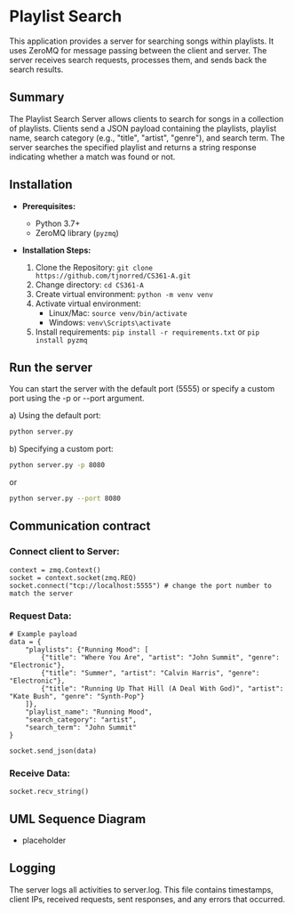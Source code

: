 # Playlist Search

This application provides a server for searching songs within playlists. It uses ZeroMQ for message passing between the client and server.  The server receives search requests, processes them, and sends back the search results.

## Summary

The Playlist Search Server allows clients to search for songs in a collection of playlists.  Clients send a JSON payload containing the playlists, playlist name, search category (e.g., "title", "artist", "genre"), and search term. The server searches the specified playlist and returns a string response indicating whether a match was found or not.

## Installation

* **Prerequisites:**
    - Python 3.7+
    - ZeroMQ library (`pyzmq`)

* **Installation Steps:**
    1) Clone the Repository: `git clone https://github.com/tjnorred/CS361-A.git`
    2) Change directory: `cd CS361-A`
    3) Create virtual environment: `python -m venv venv`
    4) Activate virtual environment:
        * Linux/Mac: `source venv/bin/activate` 
        * Windows: `venv\Scripts\activate`
    5) Install requirements: `pip install -r requirements.txt` or `pip install pyzmq`

## Run the server
You can start the server with the default port (5555) or specify a custom port using the -p or --port argument.

a) Using the default port:
```bash
python server.py
```
b) Specifying a custom port:
```bash
python server.py -p 8080
```
or
```bash
python server.py --port 8080
```

## Communication contract

### Connect client to Server:
```
context = zmq.Context()
socket = context.socket(zmq.REQ)
socket.connect("tcp://localhost:5555") # change the port number to match the server
```

### Request Data:
```
# Example payload
data = {
    "playlists": {"Running Mood": [
        {"title": "Where You Are", "artist": "John Summit", "genre": "Electronic"},
        {"title": "Summer", "artist": "Calvin Harris", "genre": "Electronic"},
        {"title": "Running Up That Hill (A Deal With God)", "artist": "Kate Bush", "genre": "Synth-Pop"}
    ]},
    "playlist_name": "Running Mood",
    "search_category": "artist",
    "search_term": "John Summit"
}

socket.send_json(data)
```

### Receive Data:
```
socket.recv_string()
```

## UML Sequence Diagram

* placeholder

## Logging
The server logs all activities to server.log. This file contains timestamps, client IPs, received requests, sent responses, and any errors that occurred.